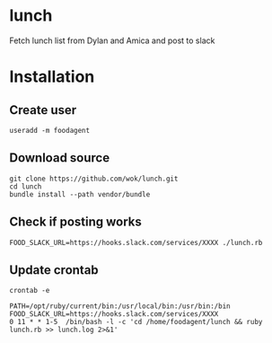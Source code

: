 # lunch
Fetch lunch list from Dylan and Amica and post to slack

# Installation

## Create user

```
useradd -m foodagent
```

## Download source

```
git clone https://github.com/wok/lunch.git
cd lunch
bundle install --path vendor/bundle
```

## Check if posting works

```
FOOD_SLACK_URL=https://hooks.slack.com/services/XXXX ./lunch.rb
```

## Update crontab

```
crontab -e
```

```
PATH=/opt/ruby/current/bin:/usr/local/bin:/usr/bin:/bin
FOOD_SLACK_URL=https://hooks.slack.com/services/XXXX
0 11 * * 1-5  /bin/bash -l -c 'cd /home/foodagent/lunch && ruby lunch.rb >> lunch.log 2>&1'
```
